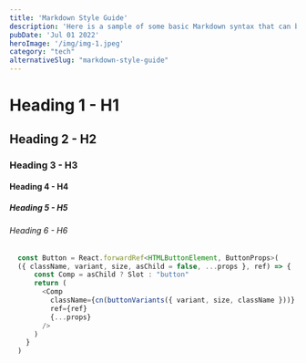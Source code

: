 ```yaml
---
title: 'Markdown Style Guide'
description: 'Here is a sample of some basic Markdown syntax that can be used when writing Markdown content in Astro.'
pubDate: 'Jul 01 2022'
heroImage: '/img/img-1.jpeg'
category: "tech"
alternativeSlug: "markdown-style-guide"
---
```


# Heading 1 - H1
## Heading 2 - H2
### Heading 3 - H3
#### Heading 4 - H4
##### Heading 5 - H5
###### Heading 6 - H6

<div className="px-4 py-10 bg-slate-800 rounded-lg my-14">
  <Markdown>

  ```javascript
    const Button = React.forwardRef<HTMLButtonElement, ButtonProps>(
    ({ className, variant, size, asChild = false, ...props }, ref) => {
        const Comp = asChild ? Slot : "button"
        return (
          <Comp
            className={cn(buttonVariants({ variant, size, className }))}
            ref={ref}
            {...props}
          />
        )
      }
    )
  ```
  </Markdown>
</div>